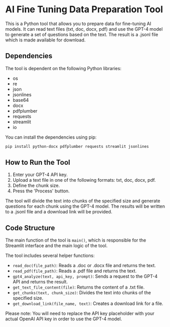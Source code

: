
# AI Fine Tuning Data Preparation Tool

This is a Python tool that allows you to prepare data for fine-tuning AI models. It can read text files (txt, doc, docx, pdf) and use the GPT-4 model to generate a set of questions based on the text. The result is a .jsonl file which is made available for download.

## Dependencies

The tool is dependent on the following Python libraries:

- os
- re
- json
- jsonlines
- base64
- docx
- pdfplumber
- requests
- streamlit
- io

You can install the dependencies using pip:

```bash
pip install python-docx pdfplumber requests streamlit jsonlines
```

## How to Run the Tool

1. Enter your GPT-4 API key.
2. Upload a text file in one of the following formats: txt, doc, docx, pdf.
3. Define the chunk size.
4. Press the 'Process' button.

The tool will divide the text into chunks of the specified size and generate questions for each chunk using the GPT-4 model. The results will be written to a .jsonl file and a download link will be provided.

## Code Structure

The main function of the tool is `main()`, which is responsible for the Streamlit interface and the main logic of the tool.

The tool includes several helper functions:

- `read_doc(file_path)`: Reads a .doc or .docx file and returns the text.
- `read_pdf(file_path)`: Reads a .pdf file and returns the text.
- `gpt4_analyze(text, api_key, prompt)`: Sends a request to the GPT-4 API and returns the result.
- `get_text_file_content(file)`: Returns the content of a .txt file.
- `get_chunks(text, chunk_size)`: Divides the text into chunks of the specified size.
- `get_download_link(file_name, text)`: Creates a download link for a file.

Please note: You will need to replace the API key placeholder with your actual OpenAI API key in order to use the GPT-4 model.
